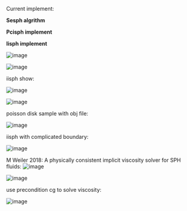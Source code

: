 Current implement:


**Sesph algrithm** 

**Pcisph implement**

**Iisph implement** 


![image](https://github.com/lyd405121/wcsph/blob/master/max-t.png)

![image](https://github.com/lyd405121/wcsph/blob/master/iter-num.png)


iisph show:

![image](https://github.com/lyd405121/wcsph/blob/master/iisph.gif)

![image](https://github.com/lyd405121/wcsph/blob/master/visorcity.gif)


poisson disk sample with obj file:

![image](https://github.com/lyd405121/wcsph/blob/master/boundtry.gif)

iisph with complicated boundary:

![image](https://github.com/lyd405121/wcsph/blob/master/taichi.gif)

M Weiler 2018: A physically consistent implicit viscosity solver for SPH fluids:
![image](https://github.com/lyd405121/wcsph/blob/master/super_nian.gif)

![image](https://github.com/lyd405121/wcsph/blob/master/rock.gif)

use precondition cg to solve viscosity:

![image](https://github.com/lyd405121/wcsph/blob/master/average_iter_num.png)

